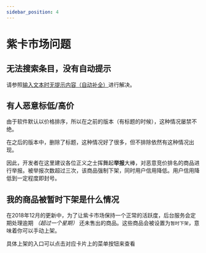 ```yaml
---
sidebar_position: 4
---
```


# 紫卡市场问题

## 无法搜索条目，没有自动提示

请参照[输入文本时无提示内容（自动补全）](./wm_question#输入文本时无提示内容（自动补全）)进行解决。

## 有人恶意标低/高价

由于软件默认以价格排序，所以在之前的版本（有标题的时候），这种情况屡禁不绝。

在之后的版本中，删除了标题，这种情况好了很多，但不排除依然有这种情况出现。

因此，开发者在这里建议各位正义之士挥舞起**举报**大棒，对恶意竞价排名的商品进行举报。被举报次数超过三次，该商品强制下架，同时用户信用降低。用户信用降低到一定程度即封号。

## 我的商品被暂时下架是什么情况

在2018年12月的更新中，为了让紫卡市场保持一个正常的活跃度，后台服务会定期处理逾期 *（超过一个星期）* 还未售出的商品。这些商品会被设置为`暂时下架`，意味着你可以手动上架。

具体上架的入口可以点击对应卡片上的菜单按钮来查看